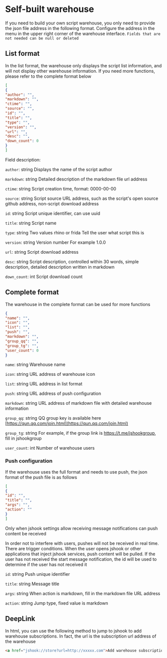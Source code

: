 # Self-built warehouse

If you need to build your own script warehouse, you only need to provide the json file address in the following format. Configure the address in the menu in the upper right corner of the warehouse interface. `Fields that are not needed can be null or deleted`

## List format

In the list format, the warehouse only displays the script list information, and will not display other warehouse information. If you need more functions, please refer to the complete format below

```json
[
{
"author": "",
"markdown": "",
"ctime": "",
"source": "",
"id": "",
"title": "",
"type": "",
"version": "",
"url": "",
"desc": "",
"down_count": 0
}
]
```

Field description:

`author`: string Displays the name of the script author

`markdown`: string Detailed description of the markdown file url address

`ctime`: string Script creation time, format: 0000-00-00

`source`: string Script source URL address, such as the script's open source github address, non-script download address

`id`: string Script unique identifier, can use uuid

`title`: string Script name

`type`: string Two values ​​rhino or frida Tell the user what script this is

`version`: string Version number For example 1.0.0

`url`: string Script download address

`desc`: string Script description, controlled within 30 words, simple description, detailed description written in markdown

`down_count`: int Script download count

## Complete format

The warehouse in the complete format can be used for more functions

```json
{
"name": "",
"icon": "",
"list": "",
"push": "",
"markdown": "",
"group_qq": "",
"group_tg": "",
"user_count": 0
}
```

`name`: string Warehouse name

`icon`: string URL address of warehouse icon

`list`: string URL address in list format

`push`: string URL address of push configuration

`markdown`: string URL address of markdown file with detailed warehouse information

`group_qq`: string QQ group key is available here [https://qun.qq.com/join.html](https://qun.qq.com/join.html)

`group_tg`: string For example, if the group link is https://t.me/jshookgroup, fill in jshookgroup

`user_count`: int Number of warehouse users

### Push configuration

If the warehouse uses the full format and needs to use push, the json format of the push file is as follows

```json
[
{
"id": "",
"title": "",
"args": "",
"action": ""
}
]
```

Only when jshook settings allow receiving message notifications can push content be received

In order not to interfere with users, pushes will not be received in real time. There are trigger conditions. When the user opens jshook or other applications that inject jshook services, push content will be pulled. If the user has not received the start message notification, the id will be used to determine if the user has not received it

`id`: string Push unique identifier

`title`: string Message title

`args`: string When action is markdown, fill in the markdown file URL address

`action`: string Jump type, fixed value is markdown

## DeepLink

In html, you can use the following method to jump to jshook to add warehouse subscriptions. In fact, the url is the subscription url address of the warehouse

```html
<a href="jshook://store?url=http://xxxxx.com">Add warehouse subscription</>

```
